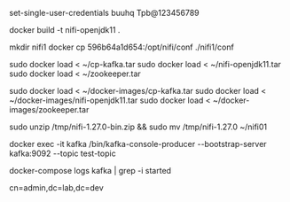 set-single-user-credentials buuhq Tpb@123456789

docker build -t nifi-openjdk11 .

mkdir nifi1
docker cp 596b64a1d654:/opt/nifi/conf ./nifi1/conf

sudo docker load < ~/cp-kafka.tar
sudo docker load < ~/nifi-openjdk11.tar
sudo docker load < ~/zookeeper.tar

sudo docker load < ~/docker-images/cp-kafka.tar
sudo docker load < ~/docker-images/nifi-openjdk11.tar
sudo docker load < ~/docker-images/zookeeper.tar

sudo unzip /tmp/nifi-1.27.0-bin.zip && sudo mv /tmp/nifi-1.27.0 ~/nifi01

docker exec -it kafka /bin/kafka-console-producer --bootstrap-server kafka:9092 --topic test-topic

docker-compose logs kafka | grep -i started

cn=admin,dc=lab,dc=dev
